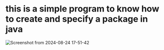 # this is a simple program to know how to create and specify a package in java 


![Screenshot from 2024-08-24 17-51-42](https://github.com/user-attachments/assets/26cd643b-669c-431c-8ab4-b6f2127d123a)

